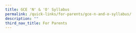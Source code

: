 ```yaml
---
title: GCE 'N' & 'O' Syllabus
permalink: /quick-links/for-parents/gce-n-and-o-syllabus/
description: ""
third_nav_title: For Parents
---
```

